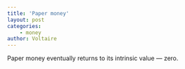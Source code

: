 ```yaml
---
title: 'Paper money'
layout: post
categories:
    - money
author: Voltaire
---
```


Paper money eventually returns to its intrinsic value — zero.